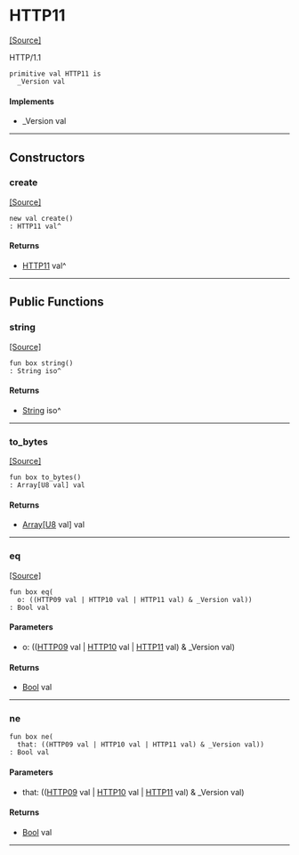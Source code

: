 # HTTP11
<span class="source-link">[[Source]](src/http_server/request.md#L5)</span>

HTTP/1.1


```pony
primitive val HTTP11 is
  _Version val
```

#### Implements

* _Version val

---

## Constructors

### create
<span class="source-link">[[Source]](src/http_server/request.md#L5)</span>


```pony
new val create()
: HTTP11 val^
```

#### Returns

* [HTTP11](http_server-HTTP11.md) val^

---

## Public Functions

### string
<span class="source-link">[[Source]](src/http_server/request.md#L9)</span>


```pony
fun box string()
: String iso^
```

#### Returns

* [String](builtin-String.md) iso^

---

### to_bytes
<span class="source-link">[[Source]](src/http_server/request.md#L10)</span>


```pony
fun box to_bytes()
: Array[U8 val] val
```

#### Returns

* [Array](builtin-Array.md)\[[U8](builtin-U8.md) val\] val

---

### eq
<span class="source-link">[[Source]](src/http_server/request.md#L11)</span>


```pony
fun box eq(
  o: ((HTTP09 val | HTTP10 val | HTTP11 val) & _Version val))
: Bool val
```
#### Parameters

*   o: (([HTTP09](http_server-HTTP09.md) val | [HTTP10](http_server-HTTP10.md) val | [HTTP11](http_server-HTTP11.md) val) & _Version val)

#### Returns

* [Bool](builtin-Bool.md) val

---

### ne



```pony
fun box ne(
  that: ((HTTP09 val | HTTP10 val | HTTP11 val) & _Version val))
: Bool val
```
#### Parameters

*   that: (([HTTP09](http_server-HTTP09.md) val | [HTTP10](http_server-HTTP10.md) val | [HTTP11](http_server-HTTP11.md) val) & _Version val)

#### Returns

* [Bool](builtin-Bool.md) val

---

